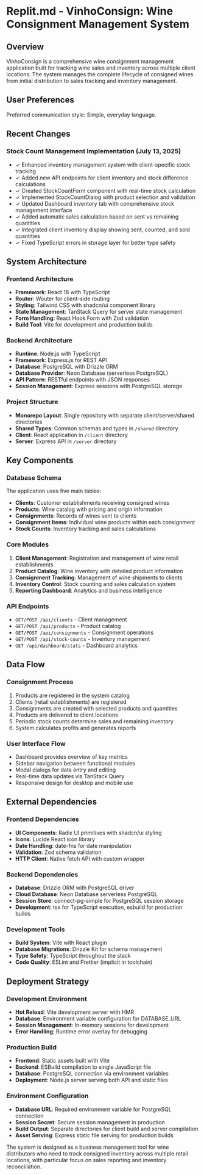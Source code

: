 # Replit.md - VinhoConsign: Wine Consignment Management System

## Overview

VinhoConsign is a comprehensive wine consignment management application built for tracking wine sales and inventory across multiple client locations. The system manages the complete lifecycle of consigned wines from initial distribution to sales tracking and inventory management.

## User Preferences

Preferred communication style: Simple, everyday language.

## Recent Changes

### Stock Count Management Implementation (July 13, 2025)
- ✓ Enhanced inventory management system with client-specific stock tracking
- ✓ Added new API endpoints for client inventory and stock difference calculations
- ✓ Created StockCountForm component with real-time stock calculation
- ✓ Implemented StockCountDialog with product selection and validation
- ✓ Updated Dashboard inventory tab with comprehensive stock management interface
- ✓ Added automatic sales calculation based on sent vs remaining quantities
- ✓ Integrated client inventory display showing sent, counted, and sold quantities
- ✓ Fixed TypeScript errors in storage layer for better type safety

## System Architecture

### Frontend Architecture
- **Framework**: React 18 with TypeScript
- **Router**: Wouter for client-side routing
- **Styling**: Tailwind CSS with shadcn/ui component library
- **State Management**: TanStack Query for server state management
- **Form Handling**: React Hook Form with Zod validation
- **Build Tool**: Vite for development and production builds

### Backend Architecture
- **Runtime**: Node.js with TypeScript
- **Framework**: Express.js for REST API
- **Database**: PostgreSQL with Drizzle ORM
- **Database Provider**: Neon Database (serverless PostgreSQL)
- **API Pattern**: RESTful endpoints with JSON responses
- **Session Management**: Express sessions with PostgreSQL storage

### Project Structure
- **Monorepo Layout**: Single repository with separate client/server/shared directories
- **Shared Types**: Common schemas and types in `/shared` directory
- **Client**: React application in `/client` directory
- **Server**: Express API in `/server` directory

## Key Components

### Database Schema
The application uses five main tables:
- **Clients**: Customer establishments receiving consigned wines
- **Products**: Wine catalog with pricing and origin information
- **Consignments**: Records of wines sent to clients
- **Consignment Items**: Individual wine products within each consignment
- **Stock Counts**: Inventory tracking and sales calculations

### Core Modules
1. **Client Management**: Registration and management of wine retail establishments
2. **Product Catalog**: Wine inventory with detailed product information
3. **Consignment Tracking**: Management of wine shipments to clients
4. **Inventory Control**: Stock counting and sales calculation system
5. **Reporting Dashboard**: Analytics and business intelligence

### API Endpoints
- `GET/POST /api/clients` - Client management
- `GET/POST /api/products` - Product catalog
- `GET/POST /api/consignments` - Consignment operations
- `GET/POST /api/stock-counts` - Inventory management
- `GET /api/dashboard/stats` - Dashboard analytics

## Data Flow

### Consignment Process
1. Products are registered in the system catalog
2. Clients (retail establishments) are registered
3. Consignments are created with selected products and quantities
4. Products are delivered to client locations
5. Periodic stock counts determine sales and remaining inventory
6. System calculates profits and generates reports

### User Interface Flow
- Dashboard provides overview of key metrics
- Sidebar navigation between functional modules
- Modal dialogs for data entry and editing
- Real-time data updates via TanStack Query
- Responsive design for desktop and mobile use

## External Dependencies

### Frontend Dependencies
- **UI Components**: Radix UI primitives with shadcn/ui styling
- **Icons**: Lucide React icon library
- **Date Handling**: date-fns for date manipulation
- **Validation**: Zod schema validation
- **HTTP Client**: Native fetch API with custom wrapper

### Backend Dependencies
- **Database**: Drizzle ORM with PostgreSQL driver
- **Cloud Database**: Neon Database serverless PostgreSQL
- **Session Store**: connect-pg-simple for PostgreSQL session storage
- **Development**: tsx for TypeScript execution, esbuild for production builds

### Development Tools
- **Build System**: Vite with React plugin
- **Database Migrations**: Drizzle Kit for schema management
- **Type Safety**: TypeScript throughout the stack
- **Code Quality**: ESLint and Prettier (implicit in toolchain)

## Deployment Strategy

### Development Environment
- **Hot Reload**: Vite development server with HMR
- **Database**: Environment variable configuration for DATABASE_URL
- **Session Management**: In-memory sessions for development
- **Error Handling**: Runtime error overlay for debugging

### Production Build
- **Frontend**: Static assets built with Vite
- **Backend**: ESBuild compilation to single JavaScript file
- **Database**: PostgreSQL connection via environment variables
- **Deployment**: Node.js server serving both API and static files

### Environment Configuration
- **Database URL**: Required environment variable for PostgreSQL connection
- **Session Secret**: Secure session management in production
- **Build Output**: Separate directories for client build and server compilation
- **Asset Serving**: Express static file serving for production builds

The system is designed as a business management tool for wine distributors who need to track consigned inventory across multiple retail locations, with particular focus on sales reporting and inventory reconciliation.